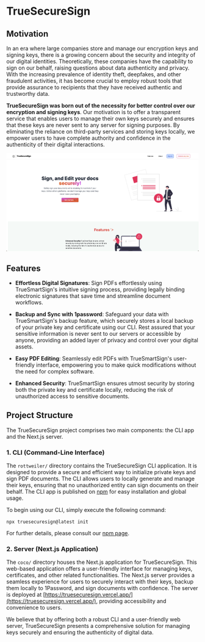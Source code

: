 # TrueSecureSign

## Motivation

In an era where large companies store and manage our encryption keys and signing keys, there is a growing concern about the security and integrity of our digital identities. Theoretically, these companies have the capability to sign on our behalf, raising questions about data authenticity and privacy. With the increasing prevalence of identity theft, deepfakes, and other fraudulent activities, it has become crucial to employ robust tools that provide assurance to recipients that they have received authentic and trustworthy data.

**TrueSecureSign was born out of the necessity for better control over our encryption and signing keys**. Our motivation is to offer a transparent service that enables users to manage their own keys securely and ensures that these keys are never sent to any server for signing purposes. By eliminating the reliance on third-party services and storing keys locally, we empower users to have complete authority and confidence in the authenticity of their digital interactions.


![Homepage](./_docs/home.png)


## Features

* **Effortless Digital Signatures**: Sign PDFs effortlessly using TrueSmartSign's intuitive signing process, providing legally binding electronic signatures that save time and streamline document workflows.

* **Backup and Sync with 1password**: Safeguard your data with TrueSmartSign's backup feature, which securely stores a local backup of your private key and certificate using our CLI. Rest assured that your sensitive information is never sent to our servers or accessible by anyone, providing an added layer of privacy and control over your digital assets.

* **Easy PDF Editing**: Seamlessly edit PDFs with TrueSmartSign's user-friendly interface, empowering you to make quick modifications without the need for complex software.

* **Enhanced Security**: TrueSmartSign ensures utmost security by storing both the private key and certificate locally, reducing the risk of unauthorized access to sensitive documents.



## Project Structure

The TrueSecureSign project comprises two main components: the CLI app and the Next.js server.

### 1. CLI (Command-Line Interface)

The `rottweiler/` directory contains the TrueSecureSign CLI application. It is designed to provide a secure and efficient way to initialize private keys and sign PDF documents. The CLI allows users to locally generate and manage their keys, ensuring that no unauthorized entity can sign documents on their behalf. The CLI app is published on [npm](https://www.npmjs.com/package/truesecuresign) for easy installation and global usage.

To begin using our CLI, simply execute the following command:

```shell
npx truesecuresign@latest init
```
For further details, please consult our [npm page](https://www.npmjs.com/package/truesecuresign).

### 2. Server (Next.js Application)

The `coco/` directory houses the Next.js application for TrueSecureSign. This web-based application offers a user-friendly interface for managing keys, certificates, and other related functionalities. The Next.js server provides a seamless experience for users to securely interact with their keys, backup them locally to 1Password, and sign documents with confidence. The server is deployed at [https://truesecuresign.vercel.app/](https://truesecuresign.vercel.app/), providing accessibility and convenience to users.

We believe that by offering both a robust CLI and a user-friendly web server, TrueSecureSign presents a comprehensive solution for managing keys securely and ensuring the authenticity of digital data.
